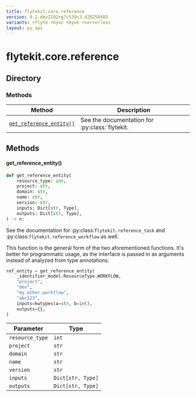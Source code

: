 ```yaml
---
title: flytekit.core.reference
version: 0.1.dev2192+g7c539c3.d20250403
variants: +flyte +byoc +byok +serverless
layout: py_api
---
```


# flytekit.core.reference

## Directory

### Methods

| Method | Description |
|-|-|
| [`get_reference_entity()`](#get_reference_entity) | See the documentation for :py:class:`flytekit. |


## Methods

#### get_reference_entity()

```python
def get_reference_entity(
    resource_type: int,
    project: str,
    domain: str,
    name: str,
    version: str,
    inputs: Dict[str, Type],
    outputs: Dict[str, Type],
) -> n:
```
See the documentation for :py:class:`flytekit.reference_task` and :py:class:`flytekit.reference_workflow` as well.

This function is the general form of the two aforementioned functions. It's better for programmatic usage, as
the interface is passed in as arguments instead of analyzed from type annotations.

<!--
.. literalinclude:: ../../../tests/flytekit/unit/core/test_references.py
   :start-after: # docs_ref_start
   :end-before: # docs_ref_end
   :language: python
   :dedent: 4
-->
```python
ref_entity = get_reference_entity(
    _identifier_model.ResourceType.WORKFLOW,
    "project",
    "dev",
    "my.other.workflow",
    "abc123",
    inputs=kwtypes(a=str, b=int),
    outputs={},
)
```



| Parameter | Type |
|-|-|
| `resource_type` | `int` |
| `project` | `str` |
| `domain` | `str` |
| `name` | `str` |
| `version` | `str` |
| `inputs` | `Dict[str, Type]` |
| `outputs` | `Dict[str, Type]` |

